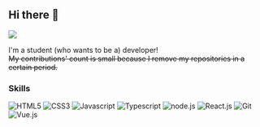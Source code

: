 ## Hi there 👋
![](https://hits.seeyoufarm.com/api/count/incr/badge.svg?url=https%3A%2F%2Fgithub.com%2Fthoratica&count_bg=%2379C83D&title_bg=%23555555&icon=github.svg&icon_color=%23E7E7E7&title=%EB%B0%A9%EB%AC%B8&edge_flat=true) 

I'm a student (who wants to be a) developer!  
~~My contributions' count is small because I remove my repositories in a certain period.~~

### Skills
![HTML5](https://img.shields.io/badge/-HTML5-E34F26?style=for-the-badge&logo=html5&logoColor=fff) 
![CSS3](https://img.shields.io/badge/-CSS3-1572B6?style=for-the-badge&logo=css3&logoColor=fff) 
![Javascript](https://img.shields.io/badge/-Javascript-f7df1e?style=for-the-badge&logo=javascript&logoColor=000) 
![Typescript](https://img.shields.io/badge/-Typescript-2d79c7?style=for-the-badge&logo=typescript&logoColor=fff) 
![node.js](https://img.shields.io/badge/-node.js-339933?style=for-the-badge&logo=node.js&logoColor=fff) 
![React.js](https://img.shields.io/badge/-React.js-61DAFB?style=for-the-badge&logo=react&logoColor=fff) 
![Git](https://img.shields.io/badge/-Git-F05032?style=for-the-badge&logo=Git&logoColor=fff) 
![Vue.js](https://img.shields.io/badge/-Vue.js-4FC08D?style=for-the-badge&logo=Vue.js&logoColor=fff) 
